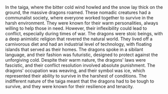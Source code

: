 In the taiga, where the bitter cold wind howled and the snow lay thick on the ground, the massive dragons roamed. These nomadic creatures had a communalist society, where everyone worked together to survive in the harsh environment. They were known for their warm personalities, always willing to help those in need. However, their inflexibility could lead to conflict, especially during times of war. The dragons were stoic beings, with a deep animistic religion that revered the natural world. They lived off a carnivorous diet and had an industrial level of technology, with floating islands that served as their homes. The dragons spoke in a sibilant language, and their fashion was futuristic, designed to protect against the unforgiving cold. Despite their warm nature, the dragons' laws were fascistic, and their conflict resolution involved absolute punishment. The dragons' occupation was weaving, and their symbol was ice, which represented their ability to survive in the harshest of conditions. The indifferent nature of the taiga meant that the dragons had to be tough to survive, and they were known for their resilience and tenacity.